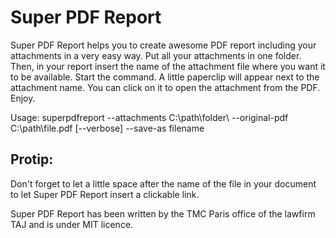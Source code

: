 Super PDF Report
================

Super PDF Report helps you to create awesome PDF report including your attachments in a very easy way.
Put all your attachments in one folder.
Then, in your report insert the name of the attachment file where you want it to be available.
Start the command.
A little paperclip will appear next to the attachment name. You can click on it to open the attachment from the PDF.
Enjoy.

Usage: superpdfreport --attachments C:\path\folder\ --original-pdf C:\path\file.pdf [--verbose] --save-as filename

Protip:
-------

Don't forget to let a little space after the name of the file in your document to let Super PDF Report insert a clickable link.

Super PDF Report has been written by the TMC Paris office of the lawfirm TAJ and is under MIT licence.
